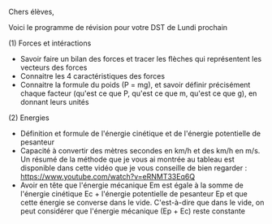 Chers élèves,

Voici le programme de révision pour votre DST de Lundi prochain

(1) Forces et intéractions
- Savoir faire un bilan des forces et tracer les flèches qui représentent les vecteurs des forces
- Connaitre les 4 caractéristiques des forces
- Connaitre la formule du poids (P = mg), et savoir définir précisément chaque facteur (qu'est ce que P, qu'est ce que m, qu'est ce que g), en donnant leurs unités

(2) Energies
- Définition et formule de l'énergie cinétique et de l'énergie potentielle de pesanteur
- Capacité à convertir des mètres secondes en km/h et des km/h en m/s. Un résumé de la méthode que je vous ai montrée au tableau est disponible dans cette vidéo que je vous conseille de bien regarder : https://www.youtube.com/watch?v=eRNMT33Eq6Q
- Avoir en tête que l'énergie mécanique Em est égale à la somme de l'énergie cinétique Ec + l'énergie potentielle de pesanteur Ep et que cette énergie se converse dans le vide. C'est-à-dire que dans le vide, on peut considérer que l'énergie mécanique (Ep + Ec) reste constante
